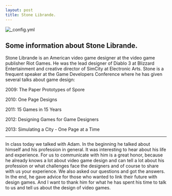 ```yaml
---
layout: post
title: Stone Librande.
---
```


![_config.yml](http://static.giantbomb.com/uploads/original/3/39388/2296699-stonelibrande_leaddesigner_21561.jpg)

## Some information about Stone Librande.

Stone Librande is an American video game designer at the video game publisher Riot Games. He was the lead designer of Diablo 3 at Blizzard Entertainment and creative director of SimCity at Electronic Arts.
Stone is a frequent speaker at the Game Developers Conference where he has given several talks about game design:

2009: The Paper Prototypes of Spore

2010: One Page Designs

2011: 15 Games in 15 Years

2012: Designing Games for Game Designers

2013: Simulating a City - One Page at a Time

---
In class today we talked with Adam. In the beginning he talked about himself and his profession in general. It was interesting to hear about his life and experience. For us to communicate with him is a great honor, because he already knows a lot about video game design and can tell a lot about his profession or what challenges face the designers and of course to share with us your experience. We also asked our questions and got the answers. In the end, he gave advice for those who wanted to link their future with design games. And I want to thank him for what he has spent his time to talk to us and tell us about the design of video games.


